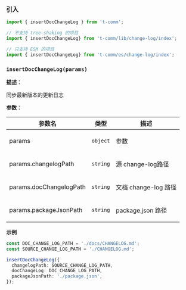 
### 引入

```ts
import { insertDocChangeLog } from 't-comm';

// 不支持 tree-shaking 的项目
import { insertDocChangeLog} from 't-comm/lib/change-log/index';

// 只支持 ESM 的项目
import { insertDocChangeLog} from 't-comm/es/change-log/index';
```


### `insertDocChangeLog(params)` 


**描述**：<p>同步最新版本的更新日志</p>

**参数**：


| 参数名 | 类型 | 描述 |
| --- | --- | --- |
| params | <code>object</code> | <p>参数</p> |
| params.changelogPath | <code>string</code> | <p>源 change-log路径</p> |
| params.docChangelogPath | <code>string</code> | <p>文档 change-log 路径</p> |
| params.packageJsonPath | <code>string</code> | <p>package.json 路径</p> |



**示例**

```ts
const DOC_CHANGE_LOG_PATH = './docs/CHANGELOG.md';
const SOURCE_CHANGE_LOG_PATH = './CHANGELOG.md';

insertDocChangeLog({
  changelogPath: SOURCE_CHANGE_LOG_PATH,
  docChangeLog: DOC_CHANGE_LOG_PATH,
  packageJsonPath: './package.json',
});
```
